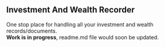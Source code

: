## Investment And Wealth Recorder
One stop place for handling all your investment and wealth records/documents.<br>
<b>Work is in progress</b>, readme.md file would soon be updated.<br>

